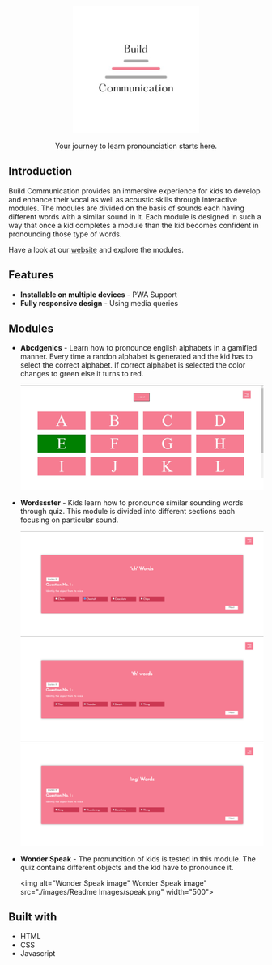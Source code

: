 <p align="center">
  <a href="https://devpatel210.github.io/Website-for-Juniors/">
    <img alt="Build Communication" title="Build Communication" src="./images/logo512.png" width="250">
  </a>
</p>

<p align="center">
  Your journey to learn pronounciation starts here.
</p>

## Introduction
Build Communication provides an immersive experience for kids to develop and enhance their vocal as well as acoustic skills through interactive modules. The modules are divided on the basis of sounds each having different words with a similar sound in it. Each module is designed in such a way that once a kid completes a module than the kid becomes confident in pronouncing those type of words.

Have a look at our <a href="https://devpatel210.github.io/Website-for-Juniors/">website</a> and explore the modules.


## Features

* **Installable on multiple devices** - PWA Support
* **Fully responsive design** - Using media queries


## Modules

* **Abcdgenics** - Learn how to pronounce english alphabets in a gamified manner. Every time a randon alphabet is generated and the kid has to select the correct alphabet. If correct alphabet is selected the color changes to green else it turns to red.
  
  <img alt="Abcdgenics image" title="Abcdgenics image" src="./images/Readme Images/ABCD.jpg" width="500">

* **Wordssster** - Kids learn how to pronounce similar sounding words through quiz. This module is divided into different sections each focusing on particular sound.
  
  <img alt="Wordssster image 1" title="Wordssster image 1" src="./images/Readme Images/word_1.png" width="500">
  
  <img alt="Wordssster image 2" title="Wordssster image 2" src="./images/Readme Images/word_2.png" width="500">

  <img alt="Wordssster image 3" title="Wordssster image 2" src="./images/Readme Images/word_3.png" width="500">
  
* **Wonder Speak** - The pronuncition of kids is tested in this module. The quiz contains different objects and the kid have to pronounce it.
  
  <img alt="Wonder Speak image" Wonder Speak image" src="./images/Readme Images/speak.png" width="500">


## Built with

* HTML
* CSS
* Javascript
